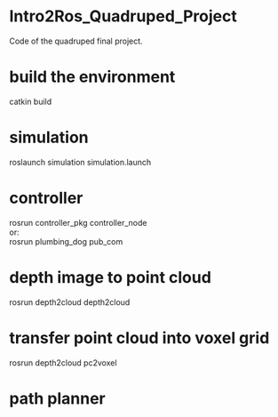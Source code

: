 # Intro2Ros_Quadruped_Project
Code of the quadruped final project.

# build the environment
catkin build

# simulation
roslaunch simulation simulation.launch 

# controller
rosrun controller_pkg controller_node  
or:  
rosrun plumbing_dog pub_com

# depth image to point cloud
rosrun depth2cloud depth2cloud

# transfer point cloud into voxel grid
rosrun depth2cloud pc2voxel

# path planner
